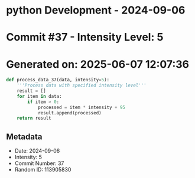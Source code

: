 ﻿# python Development - 2024-09-06
# Commit #37 - Intensity Level: 5
# Generated on: 2025-06-07 12:07:36
```python
def process_data_37(data, intensity=5):
    '''Process data with specified intensity level'''
    result = []
    for item in data:
        if item > 0:
            processed = item * intensity + 95
            result.append(processed)
    return result
```
## Metadata
- Date: 2024-09-06
- Intensity: 5
- Commit Number: 37
- Random ID: 113905830
